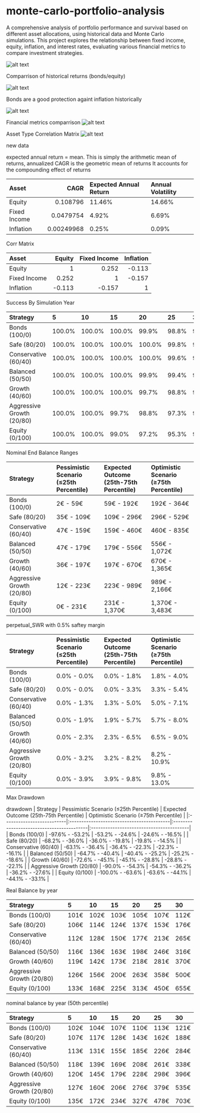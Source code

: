 # monte-carlo-portfolio-analysis
A comprehensive analysis of portfolio performance and survival based on different asset allocations, using historical data and Monte Carlo simulations. This project explores the relationship between fixed income, equity, inflation, and interest rates, evaluating various financial metrics to compare investment strategies.



![alt text](portfolio_simulation_concurrent_Balanced_100sims_30years.gif "Title")


Comparrison of historical returns (bonds/equity) 

![alt text](annual_returns_comparison_clean.png "Title")


Bonds are a good protection againt inflation historically

![alt text](bonds_inflation_history.png "Title")



Financial metrics comparrison
![alt text](annual_return_median.png "Title")


Asset Type Correlation Matrix
![alt text](Asset_Type_Correlation_Matrix.png "Title")



new data


expected annual return = mean. This is simply the arithmetic mean of returns, annualized
CAGR is the geometric mean of returns It accounts for the compounding effect of returns

| Asset        |   CAGR     | Expected Annual Return   | Annual Volatility   |
|:-------------|-----------:|:-------------------------|:--------------------|
| Equity       | 0.108796   | 11.46%                   | 14.66%              |
| Fixed Income | 0.0479754  | 4.92%                    | 6.69%               |
| Inflation    | 0.00249968 | 0.25%                    | 0.09%               |



Corr Matrix

|      Asset   |   Equity |   Fixed Income |   Inflation |
|:-------------|---------:|---------------:|------------:|
| Equity       |    1     |          0.252 |      -0.113 |
| Fixed Income |    0.252 |          1     |      -0.157 |
| Inflation    |   -0.113 |         -0.157 |       1     |


Success By Simulation Year

| Strategy                  | 5      | 10     | 15     | 20     | 25    | 30    |
|:--------------------------|:-------|:-------|:-------|:-------|:------|:------|
| Bonds (100/0)             | 100.0% | 100.0% | 100.0% | 99.9%  | 98.8% | 95.5% |
| Safe (80/20)              | 100.0% | 100.0% | 100.0% | 100.0% | 99.8% | 99.0% |
| Conservative (60/40)      | 100.0% | 100.0% | 100.0% | 100.0% | 99.6% | 98.9% |
| Balanced (50/50)          | 100.0% | 100.0% | 100.0% | 99.9%  | 99.4% | 98.5% |
| Growth (40/60)            | 100.0% | 100.0% | 100.0% | 99.7%  | 98.8% | 97.7% |
| Aggressive Growth (20/80) | 100.0% | 100.0% | 99.7%  | 98.8%  | 97.3% | 95.9% |
| Equity (0/100)            | 100.0% | 100.0% | 99.0%  | 97.2%  | 95.3% | 93.8% |


Nominal End Balance Ranges

| Strategy                  | Pessimistic Scenario (≤25th Percentile)   | Expected Outcome (25th-75th Percentile)   | Optimistic Scenario (≥75th Percentile)   |
|:--------------------------|:------------------------------------------|:------------------------------------------|:-----------------------------------------|
| Bonds (100/0)             | 2€ - 59€                                  | 59€ - 192€                                | 192€ - 364€                              |
| Safe (80/20)              | 35€ - 109€                                | 109€ - 296€                               | 296€ - 529€                              |
| Conservative (60/40)      | 47€ - 159€                                | 159€ - 460€                               | 460€ - 835€                              |
| Balanced (50/50)          | 47€ - 179€                                | 179€ - 556€                               | 556€ - 1,072€                            |
| Growth (40/60)            | 36€ - 197€                                | 197€ - 670€                               | 670€ - 1,365€                            |
| Aggressive Growth (20/80) | 12€ - 223€                                | 223€ - 989€                               | 989€ - 2,166€                            |
| Equity (0/100)            | 0€ - 231€                                 | 231€ - 1,370€                             | 1,370€ - 3,483€                          |


perpetual_SWR with 0.5% saftey margin

| Strategy                  | Pessimistic Scenario (≤25th Percentile)   | Expected Outcome (25th-75th Percentile)   | Optimistic Scenario (≥75th Percentile)   |
|:--------------------------|:------------------------------------------|:------------------------------------------|:-----------------------------------------|
| Bonds (100/0)             | 0.0% - 0.0%                               | 0.0% - 1.8%                               | 1.8% - 4.0%                              |
| Safe (80/20)              | 0.0% - 0.0%                               | 0.0% - 3.3%                               | 3.3% - 5.4%                              |
| Conservative (60/40)      | 0.0% - 1.3%                               | 1.3% - 5.0%                               | 5.0% - 7.1%                              |
| Balanced (50/50)          | 0.0% - 1.9%                               | 1.9% - 5.7%                               | 5.7% - 8.0%                              |
| Growth (40/60)            | 0.0% - 2.3%                               | 2.3% - 6.5%                               | 6.5% - 9.0%                              |
| Aggressive Growth (20/80) | 0.0% - 3.2%                               | 3.2% - 8.2%                               | 8.2% - 10.9%                             |
| Equity (0/100)            | 0.0% - 3.9%                               | 3.9% - 9.8%                               | 9.8% - 13.0%                             |

Max Drawdown

drawdown
| Strategy                  | Pessimistic Scenario (≤25th Percentile)   | Expected Outcome (25th-75th Percentile)   | Optimistic Scenario (≥75th Percentile)   |
|:--------------------------|:------------------------------------------|:------------------------------------------|:-----------------------------------------|
| Bonds (100/0)             | -97.6% - -53.2%                           | -53.2% - -24.6%                           | -24.6% - -16.5%                          |
| Safe (80/20)              | -68.2% - -36.0%                           | -36.0% - -19.8%                           | -19.8% - -14.5%                          |
| Conservative (60/40)      | -63.1% - -36.4%                           | -36.4% - -22.3%                           | -22.3% - -16.1%                          |
| Balanced (50/50)          | -64.7% - -40.4%                           | -40.4% - -25.2%                           | -25.2% - -18.6%                          |
| Growth (40/60)            | -72.6% - -45.1%                           | -45.1% - -28.8%                           | -28.8% - -22.1%                          |
| Aggressive Growth (20/80) | -90.0% - -54.3%                           | -54.3% - -36.2%                           | -36.2% - -27.6%                          |
| Equity (0/100)            | -100.0% - -63.6%                          | -63.6% - -44.1%                           | -44.1% - -33.1%                          |

Real Balance by year

| Strategy                  | 5    | 10   | 15   | 20   | 25   | 30   |
|:--------------------------|:-----|:-----|:-----|:-----|:-----|:-----|
| Bonds (100/0)             | 101€ | 102€ | 103€ | 105€ | 107€ | 112€ |
| Safe (80/20)              | 106€ | 114€ | 124€ | 137€ | 153€ | 176€ |
| Conservative (60/40)      | 112€ | 128€ | 150€ | 177€ | 213€ | 265€ |
| Balanced (50/50)          | 116€ | 136€ | 163€ | 198€ | 246€ | 316€ |
| Growth (40/60)            | 119€ | 142€ | 173€ | 218€ | 281€ | 370€ |
| Aggressive Growth (20/80) | 126€ | 156€ | 200€ | 263€ | 358€ | 500€ |
| Equity (0/100)            | 133€ | 168€ | 225€ | 313€ | 450€ | 655€ |


nominal balance by year (50th percentile)

| Strategy                  | 5    | 10   | 15   | 20   | 25   | 30   |
|:--------------------------|:-----|:-----|:-----|:-----|:-----|:-----|
| Bonds (100/0)             | 102€ | 104€ | 107€ | 110€ | 113€ | 121€ |
| Safe (80/20)              | 107€ | 117€ | 128€ | 143€ | 162€ | 188€ |
| Conservative (60/40)      | 113€ | 131€ | 155€ | 185€ | 226€ | 284€ |
| Balanced (50/50)          | 118€ | 139€ | 169€ | 208€ | 261€ | 338€ |
| Growth (40/60)            | 120€ | 145€ | 179€ | 228€ | 298€ | 396€ |
| Aggressive Growth (20/80) | 127€ | 160€ | 206€ | 276€ | 379€ | 535€ |
| Equity (0/100)            | 135€ | 172€ | 234€ | 327€ | 478€ | 703€ |




